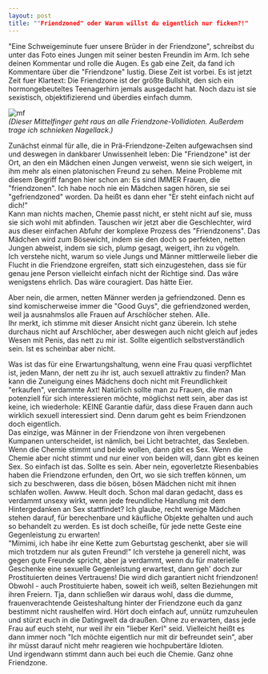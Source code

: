 ```yaml
---
layout: post
title: ""Friendzoned" oder Warum willst du eigentlich nur ficken?!"
---
```


"Eine Schweigeminute fuer unsere Brüder in der Friendzone", schreibst du unter das Foto eines Jungen mit seiner besten Freundin im Arm. Ich sehe deinen Kommentar und rolle die Augen. Es gab eine Zeit, da fand ich Kommentare über die "Friendzone" lustig. Diese Zeit ist vorbei. Es ist jetzt Zeit fuer Klartext: Die Friendzone ist der größte Bullshit, den sich ein hormongebeuteltes Teenagerhirn jemals ausgedacht hat. Noch dazu ist sie sexistisch, objektifizierend und überdies einfach dumm.  

![mf](http://i.imgur.com/VGVoY6V.jpg)  
*(Dieser Mittelfinger geht raus an alle Friendzone-Vollidioten. Außerdem trage ich schnieken Nagellack.)* 

Zunächst einmal für alle, die in Prä-Friendzone-Zeiten aufgewachsen sind und deswegen in dankbarer Unwissenheit leben: Die "Friendzone" ist der Ort, an den ein Mädchen einen Jungen verweist, wenn sie sich weigert, in ihm mehr als einen platonischen Freund zu sehen. 
Meine Probleme mit diesem Begriff fangen hier schon an: Es sind IMMER Frauen, die "friendzonen". Ich habe noch nie ein Mädchen sagen hören, sie sei "gefriendzoned" worden. Da heißt es dann eher "Er steht einfach nicht auf dich!"  
Kann man nichts machen, Chemie passt nicht, er steht nicht auf sie, muss sie sich wohl mit abfinden. Tauschen wir jetzt aber die Geschlechter, wird aus dieser einfachen Abfuhr der komplexe Prozess des "Friendzonens". 
Das Mädchen wird zum Bösewicht, indem sie den doch so perfekten, netten Jungen abweist, indem sie sich, plump gesagt, weigert, ihn zu vögeln.  
Ich verstehe nicht, warum so viele Jungs und Männer mittlerweile lieber die Flucht in die Friendzone ergreifen, statt sich einzugestehen, dass sie für genau jene Person vielleicht einfach nicht der Richtige sind. Das wäre wenigstens ehrlich. Das wäre couragiert. Das hätte Eier.   

Aber nein, die armen, netten Männer werden ja gefriendzoned. Denn es sind komischerweise immer die "Good Guys", die gefriendzoned werden, weil ja ausnahmslos alle Frauen auf Arschlöcher stehen. Alle.  
Ihr merkt, ich stimme mit dieser Ansicht nicht ganz überein. Ich stehe durchaus nicht auf Arschlöcher, aber deswegen auch nicht gleich auf jedes Wesen mit Penis, das nett zu mir ist. Sollte eigentlich selbstverständlich sein. Ist es scheinbar aber nicht.  

Was ist das für eine Erwartungshaltung, wenn eine Frau quasi verpflichtet ist, jeden Mann, der nett zu ihr ist, auch sexuell attraktiv zu finden? Man kann die Zuneigung eines Mädchens doch nicht mit Freundlichkeit "erkaufen", verdammte Axt! Natürlich sollte man zu Frauen, die man potenziell für sich interessieren möchte, möglichst nett sein, aber das ist keine, ich wiederhole: KEINE Garantie dafür, dass diese Frauen dann auch wirklich sexuell interessiert sind. Denn darum geht es beim Friendzonen doch eigentlich.  
Das einzige, was Männer in der Friendzone von ihren vergebenen Kumpanen unterscheidet, ist nämlich, bei Licht betrachtet, das Sexleben. Wenn die Chemie stimmt und beide wollen, dann gibt es Sex. Wenn die Chemie aber nicht stimmt und nur einer von beiden will, dann gibt es keinen Sex. So einfach ist das. Sollte es sein. Aber nein, egoverletzte Riesenbabies haben die Friendzone erfunden, den Ort, wo sie sich treffen können, um sich zu beschweren, dass die bösen, bösen Mädchen nicht mit ihnen schlafen wollen. Awww. Heult doch.
Schon mal daran gedacht, dass es verdammt unsexy wirkt, wenn jede freundliche Handlung mit dem Hintergedanken an Sex stattfindet? Ich glaube, recht wenige Mädchen stehen darauf, für berechenbare und käufliche Objekte gehalten und auch so behandelt zu werden. Es ist doch scheiße, für jede nette Geste eine Gegenleistung zu erwarten!   
"Mimimi, ich habe ihr eine Kette zum Geburtstag geschenkt, aber sie will mich trotzdem nur als guten Freund!"  Ich verstehe ja generell nicht, was gegen gute Freunde spricht, aber ja verdammt, wenn du für materielle Geschenke eine sexuelle Gegenleistung erwartest, dann geh' doch zur Prostituierten deines Vertrauens! Die wird dich garantiert nicht friendzonen! Obwohl - auch Prostituierte haben, soweit ich weiß, selten Beziehungen mit ihren Freiern.
Tja, dann schließen wir daraus wohl, dass die dumme, frauenverachtende Geisteshaltung hinter der Friendzone euch da ganz bestimmt nicht raushelfen wird. Hört doch einfach auf, unnütz rumzuheulen und stürzt euch in die Datingwelt da draußen. Ohne zu erwarten, dass jede Frau auf euch steht, nur weil ihr ein "lieber Kerl" seid. Vielleicht heißt es dann immer noch "Ich möchte eigentlich nur mit dir befreundet sein", aber ihr müsst darauf nicht mehr reagieren wie hochpubertäre Idioten.  
Und irgendwann stimmt dann auch bei euch die Chemie. Ganz ohne Friendzone.